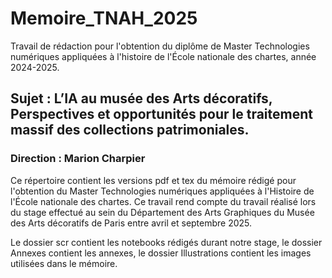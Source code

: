 # Memoire_TNAH_2025

Travail de rédaction pour l'obtention du diplôme de Master Technologies numériques appliquées à l'histoire de l'École nationale des chartes, année 2024-2025.

## Sujet : L’IA au musée des Arts décoratifs, Perspectives et opportunités pour le traitement massif des collections patrimoniales.

### Direction : Marion Charpier


Ce répertoire contient les versions pdf et tex du mémoire rédigé pour l'obtention du Master Technologies numériques appliquées à l'Histoire de l'École nationale des chartes. Ce travail rend compte du travail réalisé lors du stage effectué au sein du Département des Arts Graphiques du Musée des Arts décoratifs de Paris entre avril et septembre 2025.

Le dossier scr contient les notebooks rédigés durant notre stage, le dossier Annexes contient les annexes, le dossier Illustrations contient les images utilisées dans le mémoire.
